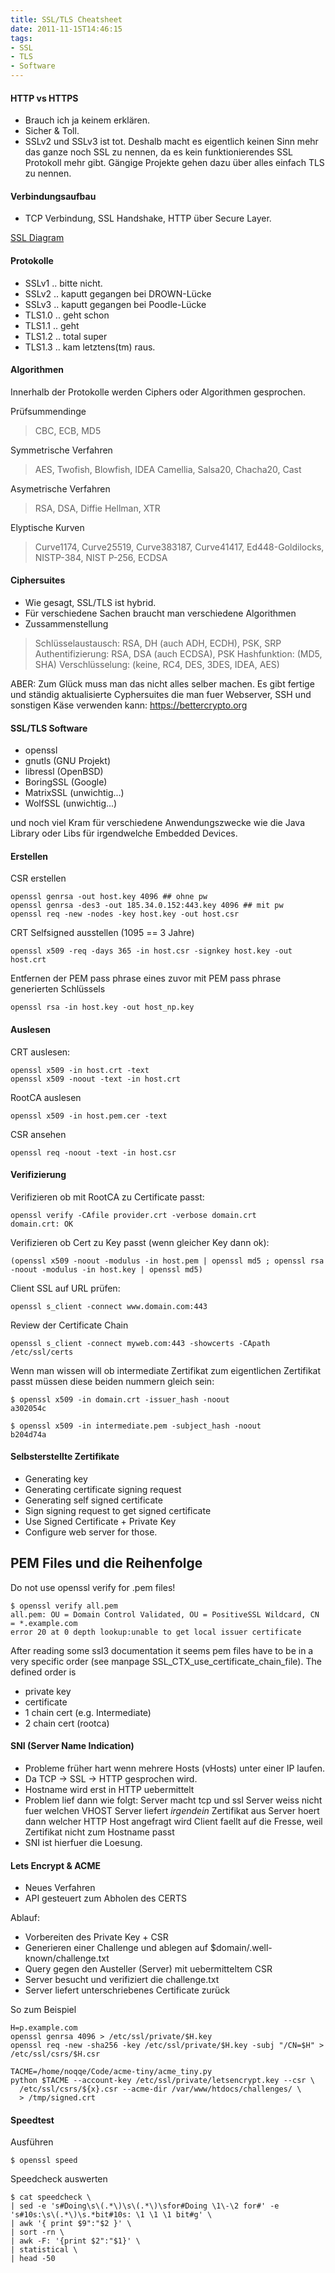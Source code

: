 ```yaml
---
title: SSL/TLS Cheatsheet
date: 2011-11-15T14:46:15
tags:
- SSL
- TLS
- Software
---
```


#### HTTP vs HTTPS

* Brauch ich ja keinem erklären.
* Sicher & Toll.
* SSLv2 und SSLv3 ist tot. Deshalb macht es eigentlich keinen
  Sinn mehr das ganze noch SSL zu nennen, da es kein funktionierendes SSL
  Protokoll mehr gibt. Gängige Projekte gehen dazu über
  alles einfach TLS zu nennen.

#### Verbindungsaufbau

* TCP Verbindung, SSL Handshake, HTTP über Secure Layer.

[SSL Diagram](https://www.identrustssl.com/images/learn_ssl_diagram.gif)

#### Protokolle

* SSLv1 .. bitte nicht.
* SSLv2 .. kaputt gegangen bei DROWN-Lücke
* SSLv3 .. kaputt gegangen bei Poodle-Lücke
* TLS1.0 .. geht schon
* TLS1.1 .. geht
* TLS1.2 .. total super
* TLS1.3 .. kam letztens(tm) raus.

#### Algorithmen

Innerhalb der Protokolle werden Ciphers oder Algorithmen gesprochen.

Prüfsummendinge

> CBC, ECB, MD5

Symmetrische Verfahren

> AES, Twofish, Blowfish, IDEA
> Camellia, Salsa20, Chacha20, Cast

Asymetrische Verfahren

> RSA, DSA, Diffie Hellman, XTR

Elyptische Kurven

> Curve1174, Curve25519, Curve383187, Curve41417, Ed448-Goldilocks,
> NISTP-384, NIST P-256, ECDSA

#### Ciphersuites

* Wie gesagt, SSL/TLS ist hybrid.
* Für verschiedene Sachen braucht man verschiedene Algorithmen
* Zussammenstellung

> Schlüsselaustausch: RSA, DH (auch ADH, ECDH), PSK, SRP
> Authentifizierung: RSA, DSA (auch ECDSA), PSK
> Hashfunktion: (MD5, SHA)
> Verschlüsselung: (keine, RC4, DES, 3DES, IDEA, AES)

ABER: Zum Glück muss man das nicht alles selber machen.
Es gibt fertige und ständig aktualisierte Cyphersuites die man fuer
Webserver, SSH und sonstigen Käse verwenden kann: https://bettercrypto.org

#### SSL/TLS Software

* openssl
* gnutls (GNU Projekt)
* libressl (OpenBSD)
* BoringSSL (Google)
* MatrixSSL (unwichtig...)
* WolfSSL (unwichtig...)

und noch viel Kram für verschiedene Anwendungszwecke
wie die Java Library oder Libs für irgendwelche Embedded Devices.

#### Erstellen

CSR erstellen

    openssl genrsa -out host.key 4096 ## ohne pw
    openssl genrsa -des3 -out 185.34.0.152:443.key 4096 ## mit pw
    openssl req -new -nodes -key host.key -out host.csr

CRT Selfsigned ausstellen (1095 == 3 Jahre)

    openssl x509 -req -days 365 -in host.csr -signkey host.key -out host.crt

Entfernen der PEM pass phrase eines zuvor mit PEM pass phrase generierten Schlüssels

    openssl rsa -in host.key -out host_np.key

#### Auslesen

CRT auslesen:

    openssl x509 -in host.crt -text
    openssl x509 -noout -text -in host.crt

RootCA auslesen

    openssl x509 -in host.pem.cer -text

CSR ansehen

    openssl req -noout -text -in host.csr

#### Verifizierung

Verifizieren ob mit RootCA zu Certificate passt:

    openssl verify -CAfile provider.crt -verbose domain.crt
    domain.crt: OK

Verifizieren ob Cert zu Key passt (wenn gleicher Key dann ok):

    (openssl x509 -noout -modulus -in host.pem | openssl md5 ; openssl rsa -noout -modulus -in host.key | openssl md5)

Client SSL auf URL prüfen:

    openssl s_client -connect www.domain.com:443

Review der Certificate Chain

    openssl s_client -connect myweb.com:443 -showcerts -CApath /etc/ssl/certs

Wenn man wissen will ob intermediate Zertifikat zum eigentlichen Zertifikat passt müssen diese beiden nummern gleich sein:

    $ openssl x509 -in domain.crt -issuer_hash -noout
    a302054c

    $ openssl x509 -in intermediate.pem -subject_hash -noout
    b204d74a


#### Selbsterstellte Zertifikate

* Generating key
* Generating certificate signing request
* Generating self signed certificate
* Sign signing request to get signed certificate
* Use Signed Certificate + Private Key
* Configure web server for those.

## PEM Files und die Reihenfolge

Do not use openssl verify for .pem files!

    $ openssl verify all.pem
    all.pem: OU = Domain Control Validated, OU = PositiveSSL Wildcard, CN = *.example.com
    error 20 at 0 depth lookup:unable to get local issuer certificate

After reading some ssl3 documentation it seems pem files have to be in
a very specific order (see manpage SSL_CTX_use_certificate_chain_file). The
defined order is

* private key
* certificate
* 1 chain cert (e.g. Intermediate)
* 2 chain cert (rootca)

#### SNI (Server Name Indication)

* Probleme früher hart wenn mehrere Hosts (vHosts) unter einer IP laufen.
* Da TCP -> SSL -> HTTP gesprochen wird.
* Hostname wird erst in HTTP uebermittelt
* Problem lief dann wie folgt:
  Server macht tcp und ssl
  Server weiss nicht fuer welchen VHOST
  Server liefert _irgendein_ Zertifikat aus
  Server hoert dann welcher HTTP Host angefragt wird
  Client faellt auf die Fresse, weil Zertifikat nicht zum Hostname passt
* SNI ist hierfuer die Loesung.

#### Lets Encrypt & ACME

* Neues Verfahren
* API gesteuert zum Abholen des CERTS

Ablauf:

* Vorbereiten des Private Key + CSR
* Generieren einer Challenge und ablegen auf
  $domain/.well-known/challenge.txt
* Query gegen den Austeller (Server) mit uebermitteltem CSR
* Server besucht und verifiziert die challenge.txt
* Server liefert unterschriebenes Certificate zurück

So zum Beispiel

    H=p.example.com
    openssl genrsa 4096 > /etc/ssl/private/$H.key
    openssl req -new -sha256 -key /etc/ssl/private/$H.key -subj "/CN=$H" > /etc/ssl/csrs/$H.csr

    TACME=/home/noqqe/Code/acme-tiny/acme_tiny.py
    python $TACME --account-key /etc/ssl/private/letsencrypt.key --csr \
      /etc/ssl/csrs/${x}.csr --acme-dir /var/www/htdocs/challenges/ \
      > /tmp/signed.crt

#### Speedtest

Ausführen

    $ openssl speed

Speedcheck auswerten

    $ cat speedcheck \
    | sed -e 's#Doing\s\(.*\)\s\(.*\)\sfor#Doing \1\-\2 for#' -e 's#10s:\s\(.*\)\s.*bit#10s: \1 \1 \1 bit#g' \
    | awk '{ print $9":"$2 }' \
    | sort -rn \
    | awk -F: '{print $2":"$1}' \
    | statistical \
    | head -50
